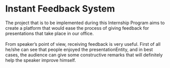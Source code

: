 # Instant Feedback System

The project that is to be implemented during this Internship Program aims to create a platform that would ease the process of giving feedback for presentations that take place in our office. <br><br>
From speaker’s point of view, receiving feedback is very useful. First of all he/she can see that people enjoyed the presentationEntity, and in best cases, the audience can give some constructive remarks that will definitely help the speaker improve himself.
